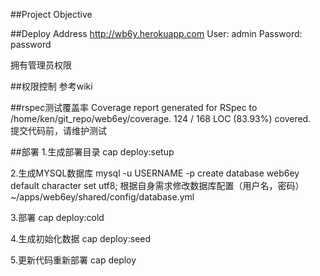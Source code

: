 ##Project Objective

##Deploy Address
http://wb6y.herokuapp.com
User: admin
Password: password

拥有管理员权限

##权限控制
参考wiki

##rspec测试覆盖率
Coverage report generated for RSpec to /home/ken/git_repo/web6ey/coverage. 124 / 168 LOC (83.93%) covered.
<br/>提交代码前，请维护测试

##部署
1.生成部署目录
cap deploy:setup

2.生成MYSQL数据库
mysql -u USERNAME -p
create database web6ey default character set utf8;
根据自身需求修改数据库配置（用户名，密码）
~/apps/web6ey/shared/config/database.yml

3.部署
cap deploy:cold

4.生成初始化数据
cap deploy:seed

5.更新代码重新部署
cap deploy
